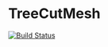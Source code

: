# TreeCutMesh

[![Build Status](https://github.com/Fastaxx/TreeCutMesh.jl/actions/workflows/CI.yml/badge.svg?branch=main)](https://github.com/Fastaxx/TreeCutMesh.jl/actions/workflows/CI.yml?query=branch%3Amain)
